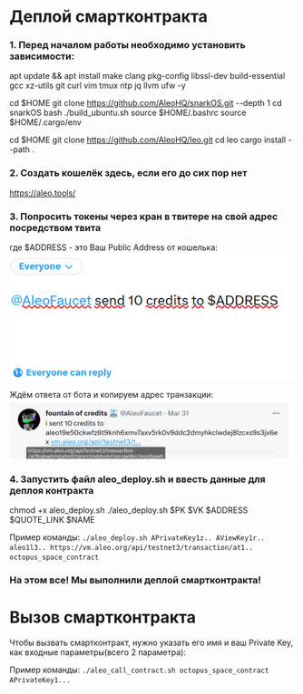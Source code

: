 # Деплой смартконтракта
### 1. Перед началом работы необходимо установить зависимости:

apt update && apt install make clang pkg-config libssl-dev build-essential gcc xz-utils git curl vim tmux ntp jq llvm ufw -y

cd $HOME
git clone https://github.com/AleoHQ/snarkOS.git --depth 1
cd snarkOS
bash ./build_ubuntu.sh
source $HOME/.bashrc
source $HOME/.cargo/env

cd $HOME
git clone https://github.com/AleoHQ/leo.git
cd leo
cargo install --path .

### 2. Создать кошелёк здесь, если его до сих пор нет

https://aleo.tools/

### 3. Попросить токены через кран в твитере на свой адрес посредством твита 
где $ADDRESS - это Ваш Public Address от кошелька:
![img_2.png](img_2.png)

Ждём ответа от бота и копируем адрес транзакции:![img_1.png](img_1.png)

### 4. Запустить файл aleo_deploy.sh и ввесть данные для деплоя контракта
chmod +x aleo_deploy.sh 
./aleo_deploy.sh $PK $VK $ADDRESS $QUOTE_LINK $NAME


Пример команды:
`./aleo_deploy.sh APrivateKey1z.. AViewKey1r.. aleo1l3.. https://vm.aleo.org/api/testnet3/transaction/at1.. octopus_space_contract`


### На этом все! Мы выполнили деплой смартконтракта!



# Вызов смартконтракта
Чтобы вызвать смартконтракт, нужно указать его имя и ваш Private Key, как входные параметры(всего 2 параметра):

Пример команды:
`./aleo_call_contract.sh octopus_space_contract APrivateKey1...`

